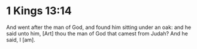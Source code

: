 # 1 Kings 13:14

And went after the man of God, and found him sitting under an oak: and he said unto him, [Art] thou the man of God that camest from Judah? And he said, I [am].